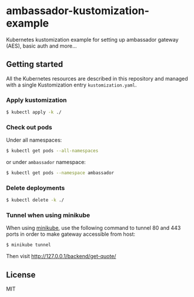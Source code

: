 # ambassador-kustomization-example

Kubernetes kustomization example for setting up ambassador gateway (AES), basic auth and more...

## Getting started

All the Kubernetes resources are described in this repository and managed with a single Kustomization entry `kustomization.yaml`.

### Apply kustomization

```bash
$ kubectl apply -k ./
```

### Check out pods

Under all namespaces:

```bash
$ kubectl get pods --all-namespaces
```

or under `ambassador` namespace:

```bash
$ kubectl get pods --namespace ambassador
```

### Delete deployments

```bash
$ kubectl delete -k ./
```

### Tunnel when using minikube

When using [minikube](https://minikube.sigs.k8s.io/docs/start/), use the following command to tunnel 80 and 443 ports in order to make gateway accessible from host:

```bash
$ minikube tunnel
```

Then visit http://127.0.0.1/backend/get-quote/

## License

MIT
